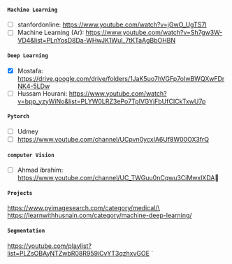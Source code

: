 #### `Machine Learning` 

- [ ] stanfordonline: https://www.youtube.com/watch?v=jGwO_UgTS7I 
- [ ] Machine Learning (Ar): https://www.youtube.com/watch?v=Sh7gw3W-VD4&list=PLnYosD8Da-WHwJK1Wul_7tKTaAgBbOHBN

#### `Deep Learning`

- [x]  Mostafa: https://drive.google.com/drive/folders/1JaK5uo7hVGFp7oIwBWQXwFDrNK4-5LDw
- [ ]  Hussam Hourani: https://www.youtube.com/watch?v=bpp_yzyWiNo&list=PLYW0LRZ3ePo7TpIVGYjFbUfCICkTxwU7p

#### `Pytorch`

- [ ] Udmey
- [ ] https://www.youtube.com/channel/UCpvn0ycxIA6Uf8W00OX3frQ

#### `computer Vision`
 - [ ] Ahmad ibrahim: https://www.youtube.com/channel/UC_TWGuu0nCqwu3CiMwxlXDA ِ 

#### `Projects`

https://www.pyimagesearch.com/category/medical/\
https://learnwithhusnain.com/category/machine-deep-learning/

#### `Segmentation`
https://youtube.com/playlist?list=PLZsOBAyNTZwbR08R959iCvYT3qzhxvGOE
`
